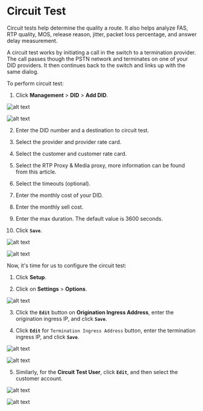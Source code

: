 # Circuit Test

Circuit tests help determine the quality a route. It also helps analyze FAS, RTP quality, MOS, release reason, jitter, packet loss percentage, and answer delay measurement.

A circuit test works by initiating a call in the switch to a termination provider. The call passes though the PSTN network and terminates on one of your DID providers.  It then continues back to the switch and links up with the same dialog.

To perform circuit test:

1.	Click **Management** > **DID** > **Add DID**.

![alt text][circuit-test-1]

![alt text][circuit-test-2]

2. Enter the DID number and a destination to circuit test.
 
3.	Select the provider and provider rate card.

4. Select the customer and customer rate card.

5.  Select the RTP Proxy & Media proxy, more information can be found from this article.

6. Select the timeouts (optional).
   
7. Enter the monthly cost of your DID.

8. Enter the monthly sell cost.
   
9.  Enter the max duration.  The default value is 3600 seconds.
    
10. Click **`Save`**.

![alt text][circuit-test-3]

![alt text][circuit-test-4]

Now, it's time for us to configure the circuit test:

1. Click **Setup**.

2. Click on **Settings** > **Options**.

![alt text][circuit-test-5]
 
3.	Click the **`Edit`** button on **Origination Ingress Address**, enter the origination ingress IP, and click **`Save`**.

4.	Click **`Edit`** for `Termination Ingress Address` button, enter the termination ingress IP, and click **`Save`**.

![alt text][circuit-test-6]  

![alt text][circuit-test-7]

5.	Similarly, for the **Circuit Test User**, click **`Edit`**, and then select the customer account.

![alt text][circuit-test-8]

![alt text][circuit-test-9]

 


[circuit-test-1]: https://raw.githubusercontent.com/digipigeon/connexcs-user-docs/master/new-images/209.png "Circuit Test 1"
[circuit-test-2]: https://raw.githubusercontent.com/digipigeon/connexcs-user-docs/master/new-images/210.png "Circuit Test 2"
[circuit-test-3]: https://raw.githubusercontent.com/digipigeon/connexcs-user-docs/master/new-images/211.png "Circuit Test 3"
[circuit-test-4]: https://raw.githubusercontent.com/digipigeon/connexcs-user-docs/master/new-images/212.png "Circuit Test 4"
[circuit-test-5]: https://raw.githubusercontent.com/digipigeon/connexcs-user-docs/master/new-images/213.png "Circuit Test 5"
[circuit-test-6]: https://raw.githubusercontent.com/digipigeon/connexcs-user-docs/master/new-images/214.png "Circuit Test 6"
[circuit-test-7]: https://raw.githubusercontent.com/digipigeon/connexcs-user-docs/master/new-images/215.png "Circuit Test 7"
[circuit-test-8]: https://raw.githubusercontent.com/digipigeon/connexcs-user-docs/master/new-images/216.png "Circuit Test 8"
[circuit-test-9]: https://raw.githubusercontent.com/digipigeon/connexcs-user-docs/master/new-images/217.png "Circuit Test 9"
[circuit-test-10]: https://raw.githubusercontent.com/digipigeon/connexcs-user-docs/master/new-images/circuit-test-10.png "Circuit Test 10"
